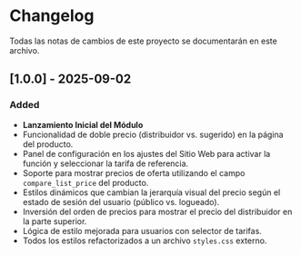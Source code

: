 # Changelog

Todas las notas de cambios de este proyecto se documentarán en este archivo.

## [1.0.0] - 2025-09-02

### Added
-   **Lanzamiento Inicial del Módulo**
-   Funcionalidad de doble precio (distribuidor vs. sugerido) en la página del producto.
-   Panel de configuración en los ajustes del Sitio Web para activar la función y seleccionar la tarifa de referencia.
-   Soporte para mostrar precios de oferta utilizando el campo `compare_list_price` del producto.
-   Estilos dinámicos que cambian la jerarquía visual del precio según el estado de sesión del usuario (público vs. logueado).
-   Inversión del orden de precios para mostrar el precio del distribuidor en la parte superior.
-   Lógica de estilo mejorada para usuarios con selector de tarifas.
-   Todos los estilos refactorizados a un archivo `styles.css` externo.